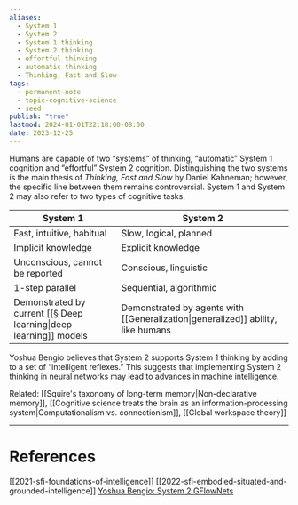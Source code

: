 ```yaml
---
aliases:
  - System 1
  - System 2
  - System 1 thinking
  - System 2 thinking
  - effortful thinking
  - automatic thinking
  - Thinking, Fast and Slow
tags:
  - permanent-note
  - topic-cognitive-science
  - seed
publish: "true"
lastmod: 2024-01-01T22:18:00-08:00
date: 2023-12-25
---
```

Humans are capable of two “systems” of thinking, “automatic” System 1 cognition and “effortful” System 2 cognition. Distinguishing the two systems is the main thesis of *Thinking, Fast and Slow* by Daniel Kahneman; however, the specific line between them remains controversial. System 1 and System 2 may also refer to two types of cognitive tasks.

| System 1 | System 2 |
| ---- | ---- |
| Fast, intuitive, habitual | Slow, logical, planned |
| Implicit knowledge | Explicit knowledge |
| Unconscious, cannot be reported | Conscious, linguistic |
| 1-step parallel | Sequential, algorithmic |
| Demonstrated by current [[§ Deep learning\|deep learning]] models | Demonstrated by agents with [[Generalization\|generalized]] ability, like humans |

Yoshua Bengio believes that System 2 supports System 1 thinking by adding to a set of “intelligent reflexes.” This suggests that implementing System 2 thinking in neural networks may lead to advances in machine intelligence.

Related: [[Squire's taxonomy of long-term memory|Non-declarative memory]], [[Cognitive science treats the brain as an information-processing system|Computationalism vs. connectionism]], [[Global workspace theory]]

---
# References

[[2021-sfi-foundations-of-intelligence]]
[[2022-sfi-embodied-situated-and-grounded-intelligence]]
[Yoshua Bengio: System 2 GFlowNets](https://www.youtube.com/watch?v=Q1fw75InQZE)